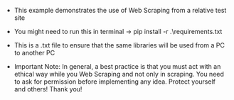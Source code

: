 * This example demonstrates the use of Web Scraping from a relative test site
* You might need to run this in terminal -> pip install -r .\requirements.txt
* This is a .txt file to ensure that the same libraries will be used from a PC to another PC

* Important Note: In general, a best practice is that you must act with an ethical way while you Web Scraping and not only in scraping. You need to ask for permission before implementing any idea. Protect yourself and others! Thank you!